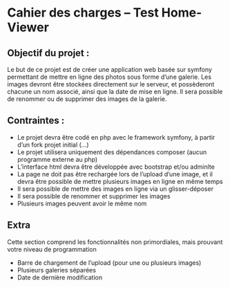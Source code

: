 # Cahier des charges – Test Home-Viewer

## Objectif du projet :

Le but de ce projet est de créer une application web basée sur symfony permettant de mettre en ligne des photos sous forme d’une galerie. Les images devront être stockées directement sur le serveur, et possèderont chacune un nom associé, ainsi que la date de mise en ligne. Il sera possible de renommer ou de supprimer des images de la galerie.

## Contraintes :

-	Le projet devra être codé en php avec le framework symfony, à partir d’un fork projet initial (…)
-	Le projet utilisera uniquement des dépendances composer (aucun programme externe au php)
-	L’interface html devra être développée avec bootstrap et/ou adminlte
-	La page ne doit pas être rechargée lors de l’upload d’une image, et il devra être possible de mettre plusieurs images en ligne en même temps
-	Il sera possible de mettre des images en ligne via un glisser-déposer
-	Il sera possible de renommer et supprimer les images
-	Plusieurs images peuvent avoir le même nom

## Extra

Cette section comprend les fonctionnalités non primordiales, mais prouvant votre niveau de programmation

-	Barre de chargement de l’upload (pour une ou plusieurs images)
-	Plusieurs galeries séparées
-	Date de dernière modification
